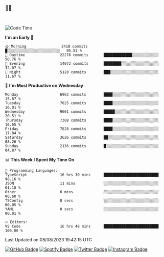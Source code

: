 ### 🤙🍺

<!-- <a href="https://github-readme-stats.vercel.app/api?username=hzak2xx&count_private=true&show_icons=true&theme=dracula">
  <img align="center" src="https://github-readme-stats.vercel.app/api?username=hzak2xx&count_private=true&show_icons=true&theme=dracula" />
</a>
</br> -->
</br>

<!--START_SECTION:waka-->
![Code Time](http://img.shields.io/badge/Code%20Time-2%2C693%20hrs%2024%20mins-blue)

**I'm an Early 🐤** 

```text
🌞 Morning                2418 commits        █░░░░░░░░░░░░░░░░░░░░░░░░   05.51 % 
🌆 Daytime                22276 commits       █████████████░░░░░░░░░░░░   50.76 % 
🌃 Evening                14073 commits       ████████░░░░░░░░░░░░░░░░░   32.07 % 
🌙 Night                  5120 commits        ███░░░░░░░░░░░░░░░░░░░░░░   11.67 % 
```
📅 **I'm Most Productive on Wednesday** 

```text
Monday                   6963 commits        ████░░░░░░░░░░░░░░░░░░░░░   15.87 % 
Tuesday                  7025 commits        ████░░░░░░░░░░░░░░░░░░░░░   16.01 % 
Wednesday                9001 commits        █████░░░░░░░░░░░░░░░░░░░░   20.51 % 
Thursday                 7308 commits        ████░░░░░░░░░░░░░░░░░░░░░   16.65 % 
Friday                   7828 commits        ████░░░░░░░░░░░░░░░░░░░░░   17.84 % 
Saturday                 3626 commits        ██░░░░░░░░░░░░░░░░░░░░░░░   08.26 % 
Sunday                   2136 commits        █░░░░░░░░░░░░░░░░░░░░░░░░   04.87 % 
```


📊 **This Week I Spent My Time On** 

```text
💬 Programming Languages: 
TypeScript               16 hrs 30 mins      █████████████████████████   98.16 % 
JSON                     11 mins             ░░░░░░░░░░░░░░░░░░░░░░░░░   01.18 % 
Other                    6 mins              ░░░░░░░░░░░░░░░░░░░░░░░░░   00.60 % 
TSConfig                 0 secs              ░░░░░░░░░░░░░░░░░░░░░░░░░   00.05 % 
YAML                     0 secs              ░░░░░░░░░░░░░░░░░░░░░░░░░   00.01 % 

🔥 Editors: 
VS Code                  16 hrs 48 mins      █████████████████████████   100.00 % 
```


 Last Updated on 08/08/2023 19:42:15 UTC
<!--END_SECTION:waka-->

[![GitHub Badge](https://img.shields.io/badge/GitHub-100000?style=for-the-badge&logo=github&logoColor=white)](https://github.com/hzak2xx)
[![Spotify Badge](https://img.shields.io/badge/Spotify-1ED760?&style=for-the-badge&logo=spotify&logoColor=white)](https://open.spotify.com/user/uf90s6sbbh75a1mt44clkhkvf)
[![Twitter Badge](https://img.shields.io/badge/Twitter-1DA1F2?style=for-the-badge&logo=twitter&logoColor=white)](https://twitter.com/hzak2xx)
[![Instagram Badge](https://img.shields.io/badge/Instagram-E4405F?style=for-the-badge&logo=instagram&logoColor=white)](https://www.instagram.com/hzak2xx/)
